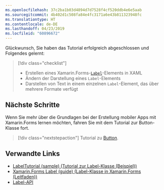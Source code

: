 ```yaml
---
ms.openlocfilehash: 37c2ba1b03d4894d7d7528f4cf520ddb4e6e5aab
ms.sourcegitcommit: 4b402d1c508fa84e4fc3171a6e43b811323948fc
ms.translationtype: HT
ms.contentlocale: de-DE
ms.lasthandoff: 04/23/2019
ms.locfileid: "60896672"
---
```

Glückwunsch, Sie haben das Tutorial erfolgreich abgeschlossen und Folgendes gelernt:

> [!div class="checklist"]
> - Erstellen eines Xamarin.Forms-[`Label`](xref:Xamarin.Forms.Label)-Elements in XAML
> - Ändern der Darstellung eines `Label`-Elements
> - Darstellen von Text in einem einzelnen `Label`-Element, das über mehrere Formate verfügt

## <a name="next-steps"></a>Nächste Schritte

Wenn Sie mehr über die Grundlagen bei der Erstellung mobiler Apps mit Xamarin.Forms lernen möchten, fahren Sie mit dem Tutorial zur Button-Klasse fort.

> [!div class="nextstepaction"]
> Tutorial zu [Button](~/get-started/tutorials/button/index.yml).

## <a name="related-links"></a>Verwandte Links

- [LabelTutorial (sample) (Tutorial zur Label-Klasse (Beispiel))](https://developer.xamarin.com/samples/xamarin-forms/GetStarted/Tutorials/LabelTutorial)
- [Xamarin.Forms Label (guide) (Label-Klasse in Xamarin.Forms (Leitfaden))](~/xamarin-forms/user-interface/text/label.md)
- [Label-API](xref:Xamarin.Forms.Label)
